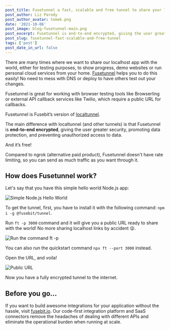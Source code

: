 ```yaml
---
post_title: Fusetunnel a fast, scalable and free tunnel to share your localhost app
post_author: Liz Parody
post_author_avatar: tomek.png
date: '2021-10-06'
post_image: blog-fusetunnel-main.png
post_excerpt: Fusetunnel is end-to-end encrypted, giving the user greater security, promoting data protection, and preventing unauthorized access...
post_slug: fusetunnel-fast-scalable-and-free-tunnel
tags: ['post']
post_date_in_url: false
---
```


There are many times where we want to share our localhost app with the world, either for testing purposes, to show progress, demo websites or run personal cloud services from your home. [Fusetunnel](https://github.com/fusebit/tunnel) helps you to do this easily! No need to mess with DNS or deploy to have others test out your changes.

Fusetunnel is great for working with browser testing tools like Browserling or external API callback services like Twilio, which require a public URL for callbacks.

Fusetunnel is Fusebit’s version of [localtunnel](https://github.com/localtunnel/localtunnel).

The main difference with localtunnel (and other tunnels) is that Fusetunnel is **end-to-end encrypted**, giving the user greater security, promoting data protection, and preventing unauthorized access to data.

And it’s free!

Compared to ngrok (alternative paid product), Fusetunnel doesn't have rate limiting, so you can send as much traffic as you want through it.

## How does Fusetunnel work? 

Let's say that you have this simple hello world Node.js app:

![Simple Node.js Hello World](blog-fusetunnel-hello-world.png "Simple Node.js Hello World")

To get the tunnel, first, you have to install it with the following command: `npm i -g @fusebit/tunnel`.

Run `ft -p 3000` command and it will give you a public URL ready to share with the world! No more sharing localhost links by accident 😜.

![Run the command ft -p <backend-service-port>](blog-fusetunnel-ft-command.png "command to get your public URL")

You can also run the quickstart command `npx ft --port 3000` instead.

Open the URL, and voila!

![Public URL](blog-fusetunnel-url.png "public localhost URL ready to share and test")

Now you have a fully encrypted tunnel to the internet.

## Before you go…
If you want to build awesome integrations for your application without the hassle, visit [fusebit.io](https://fusebit.io/).  Our code-first integration platform and SaaS connectors remove the headaches of dealing with different APIs and eliminate the operational burden when running at scale.
